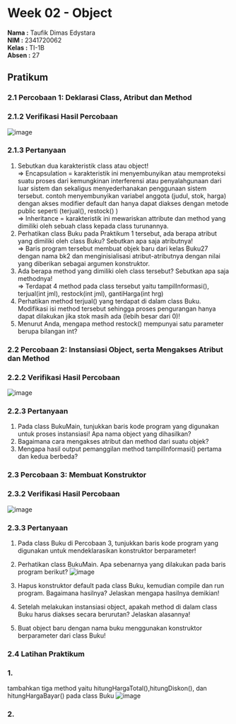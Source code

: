 # Week 02 - Object

**Nama  :** Taufik Dimas Edystara<br>
**NIM   :** 2341720062<br>
**Kelas :** TI-1B<br>
**Absen :** 27

## Pratikum

### 2.1 Percobaan 1: Deklarasi Class, Atribut dan Method

### 2.1.2 Verifikasi Hasil Percobaan
![image](https://github.com/taufikdimas/Algoritma-dan-Struktur-Data/assets/143729231/ecaca441-5d0b-4cf6-93c1-64fdfd7d374b)
### 2.1.3 Pertanyaan
1. Sebutkan dua karakteristik class atau object!<br>
=> Encapsulation = karakteristik ini menyembunyikan atau memproteksi suatu proses dari kemungkinan interferensi atau penyalahgunaan dari luar sistem dan sekaligus menyederhanakan penggunaan sistem tersebut. contoh menyembunyikan variabel anggota (judul, stok, harga) dengan akses modifier default dan hanya dapat diakses dengan metode public seperti (terjual(), restock() )<br>
=> Inheritance = karakteristik ini mewariskan attribute dan method yang dimiliki oleh sebuah class kepada class turunannya. 
3. Perhatikan class Buku pada Praktikum 1 tersebut, ada berapa atribut yang dimiliki oleh class
Buku? Sebutkan apa saja atributnya!<br>
=> Baris program tersebut membuat objek baru dari kelas Buku27 dengan nama bk2 dan menginisialisasi atribut-atributnya dengan nilai yang diberikan sebagai argumen konstruktor.
4. Ada berapa method yang dimiliki oleh class tersebut? Sebutkan apa saja methodnya!<br>
=> Terdapat 4 method pada class tersebut yaitu tampilInformasi(), terjual(int jml), restock(int jml), gantiHarga(int hrg)
5. Perhatikan method terjual() yang terdapat di dalam class Buku. Modifikasi isi method tersebut
sehingga proses pengurangan hanya dapat dilakukan jika stok masih ada (lebih besar dari 0)!
6. Menurut Anda, mengapa method restock() mempunyai satu parameter berupa bilangan int?
### 2.2 Percobaan 2: Instansiasi Object, serta Mengakses Atribut dan Method
### 2.2.2 Verifikasi Hasil Percobaan
![image](https://github.com/taufikdimas/Algoritma-dan-Struktur-Data/assets/143729231/814b5a1a-9f64-4a8d-a6ed-80f96412b6e4)
### 2.2.3 Pertanyaan
1. Pada class BukuMain, tunjukkan baris kode program yang digunakan untuk proses instansiasi!
Apa nama object yang dihasilkan?
2. Bagaimana cara mengakses atribut dan method dari suatu objek?
3. Mengapa hasil output pemanggilan method tampilInformasi() pertama dan kedua berbeda?

### 2.3 Percobaan 3: Membuat Konstruktor
### 2.3.2 Verifikasi Hasil Percobaan
![image](https://github.com/taufikdimas/Algoritma-dan-Struktur-Data/assets/143729231/b73c3ee2-2155-4f00-80dc-c2d0d1ac42ea)
### 2.3.3 Pertanyaan
1. Pada class Buku di Percobaan 3, tunjukkan baris kode program yang digunakan untuk
mendeklarasikan konstruktor berparameter!
2. Perhatikan class BukuMain. Apa sebenarnya yang dilakukan pada baris program berikut?
   ![image](https://github.com/taufikdimas/Algoritma-dan-Struktur-Data/assets/143729231/3f4d81b6-89ad-4eff-8b27-ff0add41d882)

4. Hapus konstruktor default pada class Buku, kemudian compile dan run program. Bagaimana
hasilnya? Jelaskan mengapa hasilnya demikian!
5. Setelah melakukan instansiasi object, apakah method di dalam class Buku harus diakses
secara berurutan? Jelaskan alasannya!
6. Buat object baru dengan nama buku<NamaMahasiswa> menggunakan konstruktor
berparameter dari class Buku!

### 2.4 Latihan Praktikum
### 1. 
tambahkan tiga method yaitu hitungHargaTotal(),hitungDiskon(), dan hitungHargaBayar() pada class Buku
![image](https://github.com/taufikdimas/Algoritma-dan-Struktur-Data/assets/143729231/f76daca3-f347-419a-856a-4ba3e1b5af9c)

### 2.




  


```
